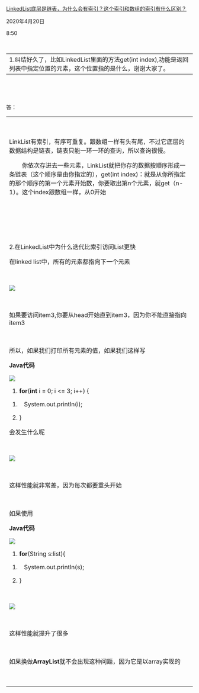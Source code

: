[LinkedList底层是链表，为什么会有索引？这个索引和数组的索引有什么区别？](http://bbs.itheima.com/thread-116176-1-1.html)

2020年4月20日

8:50

 

|                                                                                                                       |
|------------------------------------------------------------------------|
| 1.纠结好久了，比如LinkedList里面的方法get(int index),功能是返回列表中指定位置的元素，这个位置指的是什么，谢谢大家了。 |

 

 

答：

<table>
<colgroup>
<col style="width: 100%" />
</colgroup>
<tbody>
<tr class="odd">
<td><p> </p>
<p>LinkList有索引，有序可重复。跟数组一样有头有尾，不过它底层的数据结构是链表，链表只能一环一环的查询，所以查询很慢。</p>
<p>        你依次存进去一些元素，LinkList就把你存的数据按顺序形成一条链表（这个顺序是由你指定的），get(int index)：就是从你所指定的那个顺序的第一个元素开始数，你要取出第n个元素，就get（n-1）。这个index跟数组一样，从0开始</p>
<p> </p>
<p> </p>
<p> </p>
<p>2.在LinkedList中为什么迭代比索引访问List更快</p>
<p>在linked list中，所有的元素都指向下一个元素</p>
<p> </p>
<p><img src="003_LinkedList底层是链表，为什么会有索引？这个索引和数组的索引有什么区别？_000.png" /></p>
<p> </p>
<p>如果要访问item3,你要从head开始直到item3，因为你不能直接指向item3</p>
<p> </p>
<p>所以，如果我们打印所有元素的值，如果我们这样写</p>
<p><strong>Java代码  </strong></p>
<p><a href="javascript:void()"><img src="003_LinkedList底层是链表，为什么会有索引？这个索引和数组的索引有什么区别？_001.png" /></a></p>
<ol class="incremental" type="1">
<li><p><strong>for</strong>(<strong>int</strong> i = 0; i &lt;= 3; i++) {  </p></li>
</ol>
<ol class="incremental" type="1">
<li><p>   System.out.println(i);  </p></li>
<li><p>}  </p></li>
</ol>
<p>会发生什么呢</p>
<p> </p>
<p><img src="003_LinkedList底层是链表，为什么会有索引？这个索引和数组的索引有什么区别？_002.png" /></p>
<p> </p>
<p>这样性能就非常差，因为每次都要重头开始</p>
<p> </p>
<p>如果使用</p>
<p><strong>Java代码  </strong></p>
<p><a href="javascript:void()"><img src="003_LinkedList底层是链表，为什么会有索引？这个索引和数组的索引有什么区别？_001.png" /></a></p>
<ol class="incremental" type="1">
<li><p><strong>for</strong>(String s:list){  </p></li>
</ol>
<ol class="incremental" type="1">
<li><p>   System.out.println(s);  </p></li>
<li><p>}  </p></li>
</ol>
<p> </p>
<p><img src="003_LinkedList底层是链表，为什么会有索引？这个索引和数组的索引有什么区别？_003.png" /></p>
<p> </p>
<p>这样性能就提升了很多</p>
<p> </p>
<p>如果换做<strong>ArrayList</strong>就不会出现这种问题，因为它是以array实现的</p>
<p> </p></td>
</tr>
</tbody>
</table>
